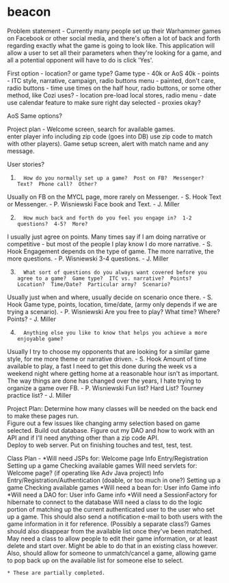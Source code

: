 # beacon
Problem statement - Currently many people set up their Warhammer games
on Facebook or other social media, and there's often a lot of back and forth
regarding exactly what the game is going to look like.  This application will
allow a user to set all their parameters when they're looking for a game, and
all a potential opponent will have to do is click 'Yes'.


First option - location? or game type?
Game type - 40k or AoS
40k 	- points
	- ITC style, narrative, campaign, radio buttons menu
	- painted, don't care, radio buttons
	- time use times on the half hour, radio buttons, or some other method, like Cozi uses?
	- location pre-load local stores, radio menu
	- date use calendar feature to make sure right day selected
	- proxies okay?

AoS	Same options?


Project plan - Welcome screen, search for available games.  
enter player info including zip code (goes into DB) 
use zip code to match with other players). 
Game setup screen, 
alert with match name and any message.

User stories?
1.       How do you normally set up a game?  Post on FB?  Messenger?  Text?  Phone call?  Other? 
Usually on FB on the MYCL page, more rarely on Messenger. - S. Hook
Text or Messenger. - P. Wisniewski
Face book and Text. - J. Miller

2.       How much back and forth do you feel you engage in?  1-2 questions?  4-5?  More?  
I usually just agree on points.  Many times say if I am doing narrative or competitive - but most of the people I play know I do more narrative. - S. Hook
Engagement depends on the type of game.  The more narrative, the more questions. - P. Wisniewski
3-4 questions. - J. Miller

3.       What sort of questions do you always want covered before you agree to a game?  Game type?  ITC vs. narrative?  Points?  Location?  Time/Date?  Particular army?  Scenario?  
Usually just when and where, usually decide on scenario once there. - S. Hook
Game type, points, location, time/date, (army only depends if we are trying a scenario). - P. Wisniewski
Are you free to play? What time? Where? Points? - J. Miller

4.       Anything else you like to know that helps you achieve a more enjoyable game?
Usually I try to choose my opponents that are looking for a similar game style, for me more theme or narrative driven. - S. Hook
Amount of time available to play, a fast I need to get this done during the week vs a weekend night where getting home at a reasonable hour isn't as important. The way things are done has changed over the years, I hate trying to organize a game over FB. - P. Wisniewski
Fun list? Hard List? Tourney practice list? - J. Miller

Project Plan:
    Determine how many classes will be needed on the back end to make these pages run.  
    Figure out a few issues like changing army selection based on game selected. 
    Build out database.
    Figure out my DAO and how to work with an API and if I'll need anything other 
    than a zip code API.   
    Deploy to web server.
    Put on finishing touches and test, test, test.

Class Plan -
	*Will need JSPs for:
		Welcome page
		Info Entry/Registration
		Setting up a game
		Checking available games
	Will need servlets for:
		Welcome page? (if operating like Adv Java project)
		Info Entry/Registration/Authentication (doable, or too much in one?)
		Setting up a game
		Checking available games
	*Will need a bean for:
		User info
		Game info
	*Will need a DAO for:
		User info
		Game info
	*Will need a SessionFactory for hibernate to connect to the database
	Will need a class to do the logic portion of matching up the current authenticated user 
		to the user who set up a game. This should also send a notification e-mail to 
		both users with the game information in it for reference. (Possibly a separate class?)
		Games should also disappear from the available list once they've been matched.
	May need a class to allow people to edit their game information, or at least delete and
		start over.  Might be able to do that in an existing class however.
		Also, should allow for someone to unmatch/cancel a game, allowing game to pop back up
		on the available list for someone else to select.

	* These are partially completed.
	
		